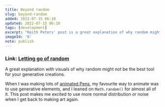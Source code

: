 ```yaml
---
title: Beyond random
slug: beyond-random
added: 2022-07-15 06:10
updated: 2022-07-15 06:10
tags: [development]
excerpt: "Keith Peters' post is a great explanation of why random might not be the best tool for your generative creations."
imageId: '6'
note: publish
---
```


### Link: [Letting go of random](https://www.bit-101.com/blog/2022/01/letting-go-of-random/)

A great explanation with visuals of why random might not be the best tool for your generative creations.

When I was making lots of [animated Pens](https://codepen.io/rachsmith), my favourite way to animate was to use generative elements, and I leaned on `Math.random()` for almost all of it. This post makes me excited to use more normal distribution or noise when I get back to making art again.
